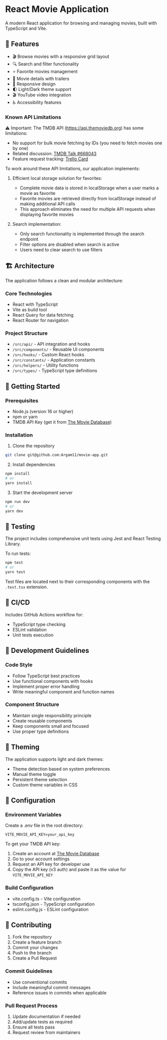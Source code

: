 # React Movie Application

A modern React application for browsing and managing movies, built with TypeScript and Vite.

## 🌟 Features

- 🎬 Browse movies with a responsive grid layout
- 🔍 Search and filter functionality
- ⭐ Favorite movies management
- 🎥 Movie details with trailers
- 📱 Responsive design
- 🌓 Light/Dark theme support
- 🎬 YouTube video integration
- ♿ Accessibility features

### Known API Limitations

⚠️ Important: The TMDB API (https://api.themoviedb.org) has some limitations:

- No support for bulk movie fetching by IDs (you need to fetch movies one by one)
- Related discussion: [TMDB Talk #668043](https://www.themoviedb.org/talk/668043dd9d585b6d60afe723)
- Feature request tracking: [Trello Card](https://trello.com/c/lu5lFkB6/14-allow-querying-multiple-ids-at-once)

To work around these API limitations, our application implements:

1. Efficient local storage solution for favorites:

   - Complete movie data is stored in localStorage when a user marks a movie as favorite
   - Favorite movies are retrieved directly from localStorage instead of making additional API calls
   - This approach eliminates the need for multiple API requests when displaying favorite movies

2. Search implementation:
   - Only search functionality is implemented through the search endpoint
   - Filter options are disabled when search is active
   - Users need to clear search to use filters

## 🏗️ Architecture

The application follows a clean and modular architecture:

### Core Technologies

- React with TypeScript
- Vite as build tool
- React Query for data fetching
- React Router for navigation

### Project Structure

- `/src/api/` - API integration and hooks
- `/src/components/` - Reusable UI components
- `/src/hooks/` - Custom React hooks
- `/src/constants/` - Application constants
- `/src/helpers/` - Utility functions
- `/src/types/` - TypeScript type definitions

## 🚀 Getting Started

### Prerequisites

- Node.js (version 16 or higher)
- npm or yarn
- TMDB API Key (get it from [The Movie Database](https://www.themoviedb.org/))

### Installation

1. Clone the repository

```bash
git clone git@github.com:Argam11/movie-app.git
```

2. Install dependencies

```bash
npm install
# or
yarn install
```

3. Start the development server

```bash
npm run dev
# or
yarn dev
```

## 🧪 Testing

The project includes comprehensive unit tests using Jest and React Testing Library.

To run tests:

```bash
npm test
# or
yarn test
```

Test files are located next to their corresponding components with the `.test.tsx` extension.

## 🔄 CI/CD

Includes GitHub Actions workflow for:

- TypeScript type checking
- ESLint validation
- Unit tests execution

## 📝 Development Guidelines

### Code Style

- Follow TypeScript best practices
- Use functional components with hooks
- Implement proper error handling
- Write meaningful component and function names

### Component Structure

- Maintain single responsibility principle
- Create reusable components
- Keep components small and focused
- Use proper type definitions

## 🎨 Theming

The application supports light and dark themes:

- Theme detection based on system preferences
- Manual theme toggle
- Persistent theme selection
- Custom theme variables in CSS

## 🔧 Configuration

### Environment Variables

Create a .env file in the root directory:

```
VITE_MOVIE_API_KEY=your_api_key
```

To get your TMDB API key:

1. Create an account at [The Movie Database](https://www.themoviedb.org/)
2. Go to your account settings
3. Request an API key for developer use
4. Copy the API key (v3 auth) and paste it as the value for `VITE_MOVIE_API_KEY`

### Build Configuration

- vite.config.ts - Vite configuration
- tsconfig.json - TypeScript configuration
- eslint.config.js - ESLint configuration

## 🤝 Contributing

1. Fork the repository
2. Create a feature branch
3. Commit your changes
4. Push to the branch
5. Create a Pull Request

### Commit Guidelines

- Use conventional commits
- Include meaningful commit messages
- Reference issues in commits when applicable

### Pull Request Process

1. Update documentation if needed
2. Add/update tests as required
3. Ensure all tests pass
4. Request review from maintainers
